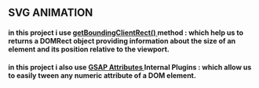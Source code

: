 ## SVG ANIMATION

<h4>in this project i use <a href="https://developer.mozilla.org/en-US/docs/Web/API/Element/getBoundingClientRect">getBoundingClientRect()
</a> method : which help us to returns a DOMRect object providing information about the size of an element and its position relative to the viewport.</h4>

<h4>in this project i also use  <a href="https://gsap.com/docs/v3/GSAP/CorePlugins/Attributes/">GSAP Attributes
</a> Internal Plugins : which allow us to easily tween any numeric attribute of a DOM element. 
</h4>